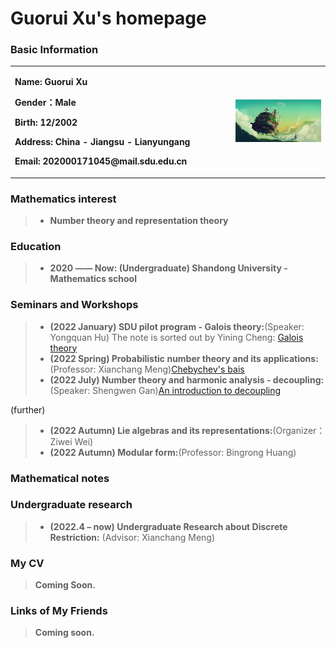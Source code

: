 # Guorui Xu's homepage

### Basic Information

<table border="0">
  <tr>
    <td width="70%">
      <p><b>  Name: Guorui Xu </b></p>
      <p><b>  Gender：Male </b></p>   
      <p><b>Birth: 12/2002 </b></p>
      <p><b>  Address: China - Jiangsu - Lianyungang </b></p>
      <p><b>  Email: 202000171045@mail.sdu.edu.cn </b></p>
    </td>
    <td width="30%">
      <img src="image.jpg" width="100%"> 
    </td>
  </tr>
</table>

### Mathematics interest
> + **Number theory and representation theory**

### Education

> + **2020 —— Now: (Undergraduate) Shandong University - Mathematics school**


### Seminars and Workshops
> + **(2022 January) SDU pilot program - Galois theory:**(Speaker: Yongquan Hu) The note is sorted out by Yining Cheng: [Galois theory](/Galois_Theory.pdf)
> + **(2022 Spring) Probabilistic number theory and its applications:**(Professor: Xianchang Meng)[Chebychev's bais](/Probabilistic_number_theory.pdf)
> + **(2022 July) Number theory and harmonic analysis - decoupling:**(Speaker: Shengwen Gan)[An introduction to decoupling](/Decoupling.pdf)

(further)
> + **(2022 Autumn) Lie algebras and its representations:**(Organizer：Ziwei Wei)
> + **(2022 Autumn) Modular form:**(Professor: Bingrong Huang)

### Mathematical notes

### Undergraduate research

> + **(2022.4 – now) Undergraduate Research about Discrete Restriction:** (Advisor: Xianchang Meng) 

### My CV
> **Coming Soon.**

### Links of My Friends
> **Coming soon.**

